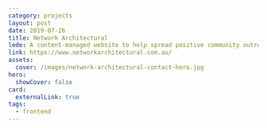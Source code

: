 ```yaml
---
category: projects
layout: post
date: 2019-07-26
title: Network Architectural
lede: A content-managed website to help spread positive community outreach news.
link: https://www.networkarchitectural.com.au/
assets: 
  cover: /images/network-architectural-contact-hero.jpg
hero:
  showCover: false
card:
  externalLink: true
tags: 
  - frontend
---
```


<Media src="/images/network-architectural-contact-hero.jpg" />

<PostButton link="https://www.networkarchitectural.com.au/" label="Visit Network Architectural" />

<script>
import Media from "../../src/components/Media";
import PostButton from "../../src/components/PostButton";
export default {
  components: {
    Media,
    PostButton
  }
}
</script>
